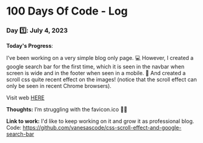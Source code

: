 # 100 Days Of Code - Log

### Day 1️⃣: July 4, 2023

**Today's Progress**:  

I’ve been working on a very simple blog only page. 💻
However, I created a google search bar for the first time, which it is seen in the navbar when screen is wide and in the footer when seen in a mobile. 
🌟 And created a scroll css quite recent effect on the images! (notice that the scroll effect can only be seen in recent Chrome browsers). 

Visit web [HERE](https://vanesascode.github.io/css-scroll-effect-and-google-search-bar/)

**Thoughts:** I’m struggling with the favicon.ico 🤷‍♀️

**Link to work:** I'd like to keep working on it and grow it as professional blog.
Code: https://github.com/vanesascode/css-scroll-effect-and-google-search-bar


